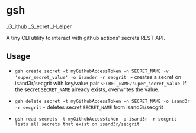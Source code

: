 # gsh 

_G_ithub _S_ecret _H_elper

A tiny CLI utility to interact with github actions' secrets REST API.

## Usage

- `gsh create secret -t myGithubAccessToken -n SECRET_NAME -v 'super_secret_value' -o isander -r secgrit ` - creates a secret on isand3r/secgrit with key/value pair `SECRET_NAME/super_secret_value`. If the secret `SECRET_NAME` already exists, overwrites the value.

- `gsh delete secret -t myGithubAccessToken -n SECRET_NAME -o isand3r -r secgrit` - deletes secret `SECRET_NAME` from isand3r/secgrit

- `gsh read secrets -t myGithubAccesstoken -o isand3r -r secgrit - lists all secrets that exist on isand3r/secgrit`

